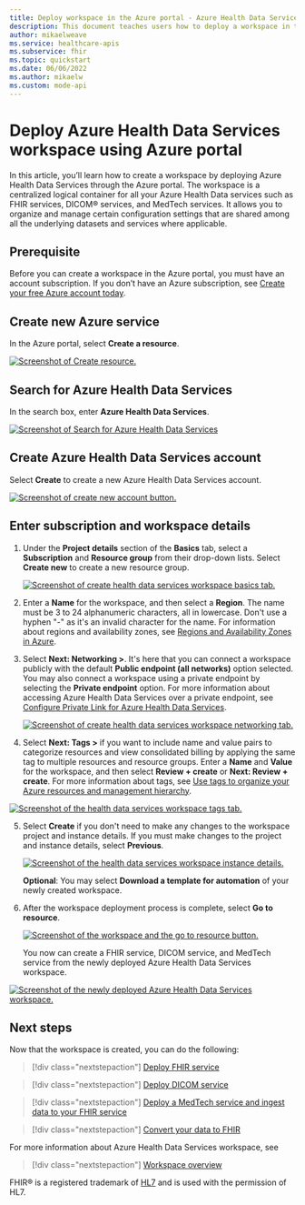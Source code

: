 ```yaml
---
title: Deploy workspace in the Azure portal - Azure Health Data Services
description: This document teaches users how to deploy a workspace in the Azure portal.
author: mikaelweave
ms.service: healthcare-apis
ms.subservice: fhir
ms.topic: quickstart
ms.date: 06/06/2022
ms.author: mikaelw
ms.custom: mode-api
---
```


# Deploy Azure Health Data Services workspace using Azure portal

In this article, you’ll learn how to create a workspace by deploying Azure Health Data Services through the Azure portal. The workspace is a centralized logical container for all your Azure Health Data services such as FHIR services, DICOM® services, and MedTech services. It allows you to organize and manage certain configuration settings that are shared among all the underlying datasets and services where applicable.


## Prerequisite

Before you can create a workspace in the Azure portal, you must have an account subscription. If you 
don’t have an Azure subscription, see [Create your free Azure account today](https://azure.microsoft.com/free/search/?OCID=AID2100131_SEM_c4b0772dc7df1f075552174a854fd4bc:G:s&ef_id=c4b0772dc7df1f075552174a854fd4bc:G:s&msclkid=c4b0772dc7df1f075552174a854fd4bc).

## Create new Azure service

In the Azure portal, select **Create a resource**.

[ ![Screenshot of Create resource.](media/create-resource.png) ](media/create-resource.png#lightbox)

## Search for Azure Health Data Services

In the search box, enter **Azure Health Data Services**.

[ ![Screenshot of Search for Azure Health Data Services](media/search-services-marketplace.png) ](media/search-services-marketplace.png#lightbox)

## Create Azure Health Data Services account

Select **Create** to create a new Azure Health Data Services account.

   [ ![Screenshot of create new account button.](media/create-azure-health-data-services-resource.png) ](media/create-azure-health-data-services-resource.png#lightbox)

## Enter subscription and workspace details

1. Under the **Project details** section of the **Basics** tab, select a **Subscription** and **Resource group** from their drop-down lists.  Select **Create new** to create a new resource group.

   [ ![Screenshot of create health data services workspace basics tab.](media/create-health-data-services-workspace-basics-tab.png) ](media/create-health-data-services-workspace-basics-tab.png#lightbox)

2. Enter a **Name** for the workspace, and then select a **Region**. The name must be 3 to 24 alphanumeric characters, all in lowercase. Don't use a hyphen "-" as it's an invalid character for the name. For information about regions and availability zones, see [Regions and Availability Zones in Azure](../availability-zones/az-overview.md).

3. Select **Next: Networking >**.  It's here that you can connect a workspace publicly with the default **Public endpoint (all networks)** option selected. You may also connect a workspace using a private endpoint by selecting the **Private endpoint** option. For more information about accessing Azure Health Data Services over a private endpoint, see [Configure Private Link for Azure Health Data Services](healthcare-apis-configure-private-link.md).

   [ ![Screenshot of create health data services workspace networking tab.](media/create-workspace-networking-tab.png) ](media/create-workspace-networking-tab.png#lightbox)

4.  Select **Next: Tags >** if you want to include name and value pairs to categorize resources and view consolidated billing by applying the same tag to multiple resources and resource groups. Enter a **Name** and **Value** for the workspace, and then select **Review + create** or **Next: Review + create**.  For more information about tags, see [Use tags to organize your Azure resources and management hierarchy](.././azure-resource-manager/management/tag-resources.md).

   [ ![Screenshot of the health data services workspace tags tab.](media/tags-new.png) ](media/tags-new.png#lightbox)

5. Select **Create** if you don't need to make any changes to the workspace project and instance details.  If you must make changes to the project and instance details, select **Previous**.

   [ ![Screenshot of the health data services workspace instance details.](media/workspace-review-create-tab.png) ](media/workspace-review-create-tab.png#lightbox)

   **Optional**: You may select **Download a template for automation** of your newly created workspace.

6. After the workspace deployment process is complete, select **Go to resource**.

   [ ![Screenshot of the workspace and the go to resource button.](media/workspace-deployment-details.png) ](media/workspace-deployment-details.png#lightbox)

    You now can create a FHIR service, DICOM service, and MedTech service from the newly deployed Azure Health Data Services workspace.

[ ![Screenshot of the newly deployed Azure Health Data Services workspace.](media/deploy-health-data-services-workspace.png) ](media/deploy-health-data-services-workspace.png#lightbox)


## Next steps

Now that the workspace is created, you can do the following:

>[!div class="nextstepaction"]
>[Deploy FHIR service](./../healthcare-apis/fhir/fhir-portal-quickstart.md)

>[!div class="nextstepaction"]
>[Deploy DICOM service](./../healthcare-apis/dicom/deploy-dicom-services-in-azure.md)

>[!div class="nextstepaction"]
>[Deploy a MedTech service and ingest data to your FHIR service](./../healthcare-apis/iot/deploy-iot-connector-in-azure.md)

>[!div class="nextstepaction"]
>[Convert your data to FHIR](./../healthcare-apis/fhir/convert-data.md)

For more information about Azure Health Data Services workspace, see

>[!div class="nextstepaction"]
>[Workspace overview](workspace-overview.md)

FHIR&#174; is a registered trademark of [HL7](https://hl7.org/fhir/) and is used with the permission of HL7.
